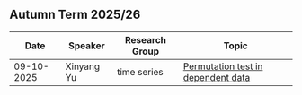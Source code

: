 ## Autumn Term 2025/26

| Date | Speaker | Research Group | Topic |
|---|---|---|---|
| 09-10-2025 | Xinyang Yu | time series | [Permutation test in dependent data](talks/09-10-2025-Xinyang-Yu.html) |
